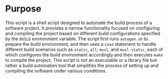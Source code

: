 # Purpose
This script is a shell script designed to automate the build process of a software project. It provides a narrow functionality focused on configuring and compiling the project based on different build configurations specified by the `BUILD` environment variable. The script first runs `autogen.sh` to prepare the build environment, and then uses a `case` statement to handle different build scenarios such as `static`, `all`, `musl`, and `musl-static`, each of which configures the build environment accordingly and then executes `make` to compile the project. This script is not an executable or a library file but rather a build automation tool that simplifies the process of setting up and compiling the software under various conditions.
